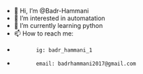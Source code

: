 - 👋 Hi, I’m @Badr-Hammani
- 👀 I’m interested in automatation
- 🌱 I’m currently learning python
- 📫 How to reach me: 
-            ig: badr_hammani_1
-            email: badrhammani2017@gmail.com
